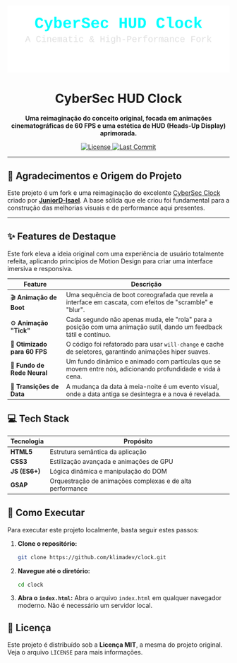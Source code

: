 <div align="center">
  <img src="assets/header-animation.svg" alt="CyberSec HUD Clock - Animated Header"/>
</div>

<div align="center">

# CyberSec HUD Clock

**Uma reimaginação do conceito original, focada em animações cinematográficas de 60 FPS e uma estética de HUD (Heads-Up Display) aprimorada.**

</div>

<div align="center">
  <!-- Badges -->
  <a href="https://github.com/klimadev/clock/blob/main/LICENSE">
    <img src="https://img.shields.io/github/license/klimadev/clock?style=for-the-badge&logo=github&color=00FFFF&logoColor=white" alt="License"/>
  </a>
  <a href="https://github.com/klimadev/clock/commits/main">
    <img src="https://img.shields.io/github/last-commit/klimadev/clock?style=for-the-badge&color=00FFFF" alt="Last Commit"/>
  </a>
</div>

---

## 🙏 Agradecimentos e Origem do Projeto

Este projeto é um fork e uma reimaginação do excelente [CyberSec Clock](https://github.com/JuniorD-Isael/clock) criado por **[JuniorD-Isael](https://github.com/JuniorD-Isael)**. A base sólida que ele criou foi fundamental para a construção das melhorias visuais e de performance aqui presentes.

---

## ✨ Features de Destaque

Este fork eleva a ideia original com uma experiência de usuário totalmente refeita, aplicando princípios de Motion Design para criar uma interface imersiva e responsiva.

| Feature                      | Descrição                                                                                                                |
| ---------------------------- | ------------------------------------------------------------------------------------------------------------------------ |
| 🎬 **Animação de Boot**      | Uma sequência de boot coreografada que revela a interface em cascata, com efeitos de "scramble" e "blur".               |
| ⚙️ **Animação "Tick"**         | Cada segundo não apenas muda, ele "rola" para a posição com uma animação sutil, dando um feedback tátil e contínuo.      |
| 🚀 **Otimizado para 60 FPS** | O código foi refatorado para usar `will-change` e cache de seletores, garantindo animações hiper suaves.                   |
| 🌌 **Fundo de Rede Neural**   | Um fundo dinâmico e animado com partículas que se movem entre nós, adicionando profundidade e vida à cena.             |
| 📅 **Transições de Data**    | A mudança da data à meia-noite é um evento visual, onde a data antiga se desintegra e a nova é revelada.                |

## 💻 Tech Stack

| Tecnologia   | Propósito                                      |
| ------------ | ---------------------------------------------- |
| **HTML5**    | Estrutura semântica da aplicação               |
| **CSS3**     | Estilização avançada e animações de GPU        |
| **JS (ES6+)**| Lógica dinâmica e manipulação do DOM           |
| **GSAP**     | Orquestração de animações complexas e de alta performance |

## 🚀 Como Executar

Para executar este projeto localmente, basta seguir estes passos:

1.  **Clone o repositório:**
    ```bash
    git clone https://github.com/klimadev/clock.git
    ```
2.  **Navegue até o diretório:**
    ```bash
    cd clock
    ```
3.  **Abra o `index.html`:**
    Abra o arquivo `index.html` em qualquer navegador moderno. Não é necessário um servidor local.

## 📜 Licença

Este projeto é distribuído sob a **Licença MIT**, a mesma do projeto original. Veja o arquivo `LICENSE` para mais informações.
